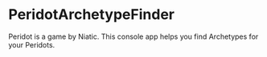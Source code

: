 # PeridotArchetypeFinder
 Peridot is a game by Niatic. This console app helps you find Archetypes for your Peridots.
